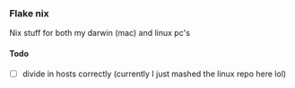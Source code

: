 ### Flake nix

Nix stuff for both my darwin (mac) and linux pc's

#### Todo
- [ ] divide in hosts correctly (currently I just mashed the linux repo here lol)
